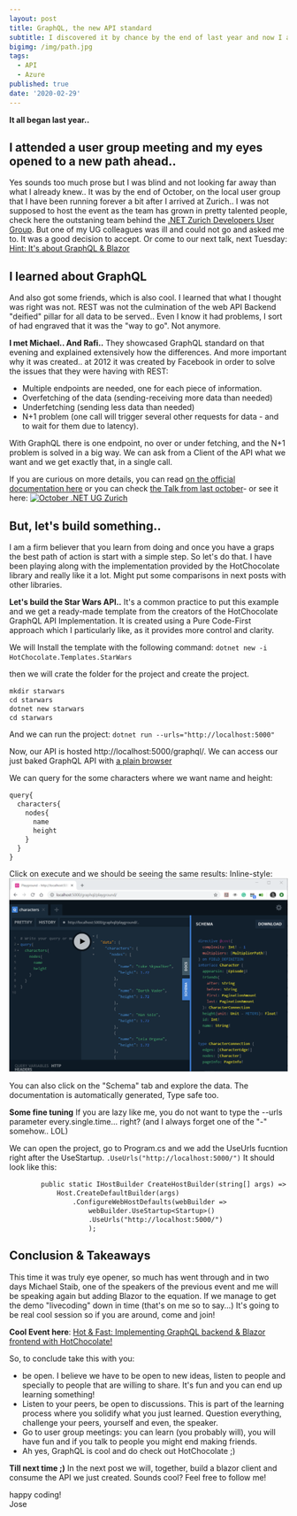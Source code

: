 ```yaml
---
layout: post
title: GraphQL, the new API standard
subtitle: I discovered it by chance by the end of last year and now I am convinced..
bigimg: /img/path.jpg
tags:
  - API
  - Azure
published: true
date: '2020-02-29'
---
```


**It all began last year..**
## I attended a user group meeting and my eyes opened to a new path ahead.. 
Yes sounds too much prose but I was blind and not looking far away than what I already knew..
It was by the end of October, on the local user group that I have been running forever a bit after I arrived  at Zurich.. I was not supposed to host the event as the team has grown in pretty talented people, check here the outstaning team behind the [.NET Zurich Developers User Group](https://www.dotnet-zurich.ch/).
But one of my UG colleagues was ill and could not go and asked me to. It was a good decision to accept.
Or come to our next talk, next Tuesday: [Hint: It's about GraphQL & Blazor](https://www.meetup.com/dotnet-zurich/events/267725200/)

## I learned about GraphQL
And also got some friends, which is also cool. I learned that what I thought was right was not. REST was not the culmination of the web API Backend "deified" pillar for all data to be served.. Even I know it had problems, I sort of had engraved that it was the "way to go".
Not anymore.

**I met Michael.. And Rafi..** They showcased GraphQL standard on that evening and explained extensively how the differences. And more important why it was created.. at 2012 it was created by Facebook in order to solve the issues that they were having with REST:
- Multiple endpoints are needed, one for each piece of information.
- Overfetching of the data (sending-receiving more data than needed)
- Underfetching (sending less data than needed)
- N+1 problem (one call will trigger several other requests for data - and to wait for them due to latency). 

With GraphQL there is one endpoint, no over or under fetching, and the N+1 problem is solved in a big way. We can ask from a Client of the API what we want and we get exactly that, in a single call.

If you are curious on more details, you can read [on the official documentation here](https://www.howtographql.com/basics/1-graphql-is-the-better-rest/) or you can check [the Talk from last october](https://www.youtube.com/watch?v=2QLhcqFYRpg)- or see it here:
[![October .NET UG Zurich](http://img.youtube.com/vi/2QLhcqFYRpg/0.jpg)](http://www.youtube.com/watch?v=2QLhcqFYRpg "October .NET UG Zurich")

## But, let's build something..
I am a firm believer that you learn from doing and once you have a graps the best path of action is start with a simple step. So let's do that.
I have been playing along with the implementation provided by the HotChocolate library and really like it a lot. Might put some comparisons in next posts with other libraries.

**Let's build the Star Wars API..** It's a common practice to put this example and we get a ready-made template from the creators of the HotChocolate GraphQL API Implementation. It is created using a Pure Code-First approach which I particularly like, as it provides more control and clarity.

We will Install the template with the following command:
`dotnet new -i HotChocolate.Templates.StarWars`

then we will crate the folder for the project and create the project.
```
mkdir starwars
cd starwars
dotnet new starwars
cd starwars
```

And we can run the project:
`dotnet run --urls="http://localhost:5000"`

Now, our API is hosted http://localhost:5000/graphql/. We can access our just baked GraphQL API with [a plain browser](http://localhost:5000/graphql/playground/)

We can query for the some characters where we want name and height:
```
query{
  characters{
    nodes{
      name
      height
    }
  }
}
```
Click on execute and we should be seeing the same results: 
Inline-style: 
![Playground](https://github.com/joslat/joslat.github.io/blob/master/img/playground.PNG?raw=true "Playground")

You can also click on the "Schema" tab and explore the data. The documentation is automatically generated, Type safe too.


**Some fine tuning**
If you are lazy like me, you do not want to type the --urls parameter every.single.time... right? (and I always forget one of the "-" somehow.. LOL)

We can open the project, go to Program.cs and we add the UseUrls fucntion right after the UseStartup.
`.UseUrls("http://localhost:5000/")`
It should look like this:
```
        public static IHostBuilder CreateHostBuilder(string[] args) =>
            Host.CreateDefaultBuilder(args)
                .ConfigureWebHostDefaults(webBuilder =>
                    webBuilder.UseStartup<Startup>()
                    .UseUrls("http://localhost:5000/")
                    );
```



## Conclusion & Takeaways
This time it was truly eye opener, so much has went through and in two days Michael Staib, one of the speakers of the previous event and me will be speaking again but adding Blazor to the equation. If we manage to get the demo "livecoding" down in time (that's on me so to say...) It's going to be real cool session so if you are around, come and join! 

**Cool Event here**: [Hot & Fast: Implementing GraphQL backend & Blazor frontend with HotChocolate!](https://www.meetup.com/dotnet-zurich/events/267725200/)

So, to conclude take this with you:
- be open. I believe we have to be open to new ideas, listen to people and specially to people that are willing to share. It's fun and you can end up learning something! 
- Listen to your peers, be open to discussions. This is part of the learning process where you solidify what you just learned. Question everything, challenge your peers, yourself and even, the speaker.
- Go to user group meetings: you can learn (you probably will), you will have fun and if you talk to people you might end making friends.
- Ah yes, GraphQL is cool and do check out HotChocolate ;)

**Till next time ;)**
In the next post we will, together, build a blazor client and consume the API we just created. Sounds cool? Feel free to follow me!


happy coding!  
Jose
